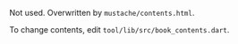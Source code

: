 Not used. Overwritten by `mustache/contents.html`.

To change contents, edit `tool/lib/src/book_contents.dart`.
